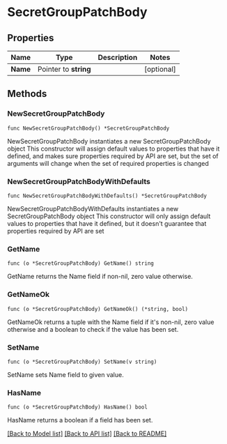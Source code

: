# SecretGroupPatchBody

## Properties

Name | Type | Description | Notes
------------ | ------------- | ------------- | -------------
**Name** | Pointer to **string** |  | [optional] 

## Methods

### NewSecretGroupPatchBody

`func NewSecretGroupPatchBody() *SecretGroupPatchBody`

NewSecretGroupPatchBody instantiates a new SecretGroupPatchBody object
This constructor will assign default values to properties that have it defined,
and makes sure properties required by API are set, but the set of arguments
will change when the set of required properties is changed

### NewSecretGroupPatchBodyWithDefaults

`func NewSecretGroupPatchBodyWithDefaults() *SecretGroupPatchBody`

NewSecretGroupPatchBodyWithDefaults instantiates a new SecretGroupPatchBody object
This constructor will only assign default values to properties that have it defined,
but it doesn't guarantee that properties required by API are set

### GetName

`func (o *SecretGroupPatchBody) GetName() string`

GetName returns the Name field if non-nil, zero value otherwise.

### GetNameOk

`func (o *SecretGroupPatchBody) GetNameOk() (*string, bool)`

GetNameOk returns a tuple with the Name field if it's non-nil, zero value otherwise
and a boolean to check if the value has been set.

### SetName

`func (o *SecretGroupPatchBody) SetName(v string)`

SetName sets Name field to given value.

### HasName

`func (o *SecretGroupPatchBody) HasName() bool`

HasName returns a boolean if a field has been set.


[[Back to Model list]](../README.md#documentation-for-models) [[Back to API list]](../README.md#documentation-for-api-endpoints) [[Back to README]](../README.md)


